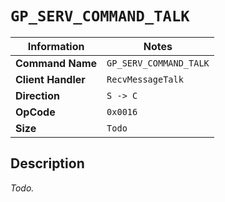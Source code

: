 # `GP_SERV_COMMAND_TALK`

| Information               | Notes |
|---                        |---    |
| **Command Name**          | `GP_SERV_COMMAND_TALK` |
| **Client Handler**        | `RecvMessageTalk` |
| **Direction**             | `S -> C` |
| **OpCode**                | `0x0016` |
| **Size**                  | `Todo` |

## Description

_Todo._
